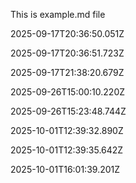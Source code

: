 This is example.md file


2025-09-17T20:36:50.051Z

2025-09-17T20:36:51.723Z

2025-09-17T21:38:20.679Z

2025-09-26T15:00:10.220Z

2025-09-26T15:23:48.744Z

2025-10-01T12:39:32.890Z

2025-10-01T12:39:35.642Z

2025-10-01T16:01:39.201Z